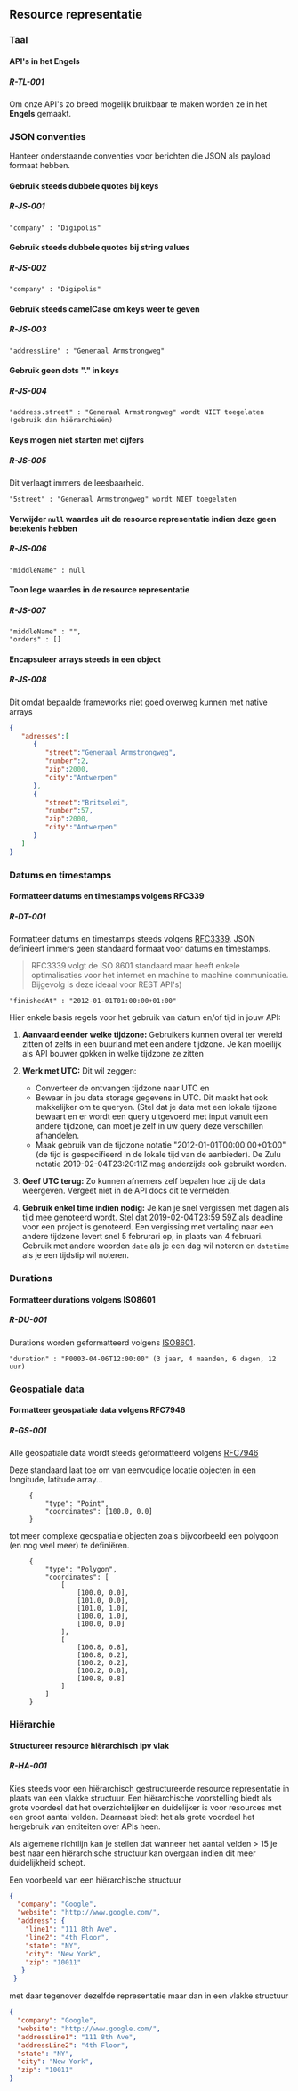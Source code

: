 ## Resource representatie

### Taal

#### API's in het Engels
##### R-TL-001 
Om onze API's zo breed mogelijk bruikbaar te maken worden ze in het **Engels** gemaakt.

### JSON conventies

Hanteer onderstaande conventies voor berichten die JSON als payload formaat hebben.

#### Gebruik steeds dubbele quotes bij keys
##### R-JS-001
```prettyprint
"company" : "Digipolis"
```

#### Gebruik steeds dubbele quotes bij string values
##### R-JS-002
```prettyprint
"company" : "Digipolis"
```

#### Gebruik steeds camelCase om keys weer te geven
##### R-JS-003
```prettyprint
"addressLine" : "Generaal Armstrongweg"
```

#### Gebruik geen dots "." in keys
##### R-JS-004
```prettyprint
"address.street" : "Generaal Armstrongweg" wordt NIET toegelaten (gebruik dan hiërarchieën)
```

#### Keys mogen niet starten met cijfers
##### R-JS-005
Dit verlaagt immers de leesbaarheid.
```prettyprint
"5street" : "Generaal Armstrongweg" wordt NIET toegelaten
```

#### Verwijder `null` waardes uit de resource representatie indien deze geen betekenis hebben
##### R-JS-006
```prettyprint
"middleName" : null
```

#### Toon lege waardes in de resource representatie
##### R-JS-007
```prettyprint
"middleName" : "",
"orders" : []
```

#### Encapsuleer arrays steeds in een object
##### R-JS-008
Dit omdat bepaalde frameworks niet goed overweg kunnen met native arrays
```json
{
   "adresses":[
      {
         "street":"Generaal Armstrongweg",
         "number":2,
         "zip":2000,
         "city":"Antwerpen"
      },
      {
         "street":"Britselei",
         "number":57,
         "zip":2000,
         "city":"Antwerpen"
      }
   ]
}
```

### Datums en timestamps
#### Formatteer datums en timestamps volgens RFC339
##### R-DT-001
Formatteer datums en timestamps steeds volgens [RFC3339](https://www.ietf.org/rfc/rfc3339.txt). JSON definieert immers geen standaard formaat voor datums en timestamps.

> RFC3339 volgt de ISO 8601 standaard maar heeft enkele optimalisaties voor het internet en machine to machine communicatie. Bijgevolg is deze ideaal voor REST API's)

```prettyprint
"finishedAt" : "2012-01-01T01:00:00+01:00"
```

Hier enkele basis regels voor het gebruik van datum en/of tijd in jouw API:

1. **Aanvaard eender welke tijdzone:** Gebruikers kunnen overal ter wereld zitten of zelfs in een buurland met een andere tijdzone. Je kan moeilijk als API bouwer gokken in welke tijdzone ze zitten

2. **Werk met UTC:** Dit wil zeggen:
    * Converteer de ontvangen tijdzone naar UTC en
    * Bewaar in jou data storage gegevens in UTC. Dit maakt het ook makkelijker om te queryen. (Stel dat je data met een lokale tijzone bewaart en er wordt een query uitgevoerd met input vanuit een andere tijdzone, dan moet je zelf in uw query deze verschillen afhandelen.
    * Maak gebruik van de tijdzone notatie "2012-01-01T00:00:00+01:00" (de tijd is gespecifieerd in de lokale tijd van de aanbieder). De Zulu notatie 2019-02-04T23:20:11Z mag anderzijds ook gebruikt worden.

3. **Geef UTC terug:** Zo kunnen afnemers zelf bepalen hoe zij de data weergeven. Vergeet niet in de API docs dit te vermelden.

4. **Gebruik enkel time indien nodig:** Je kan je snel vergissen met dagen als tijd mee genoteerd wordt. Stel dat 2019-02-04T23:59:59Z als deadline voor een project is genoteerd. Een vergissing met vertaling naar een andere tijdzone levert snel 5 februrari op, in plaats van 4 februari. Gebruik met andere woorden ```date``` als je een dag wil noteren en ```datetime``` als je een tijdstip wil noteren.


### Durations
#### Formatteer durations volgens ISO8601
##### R-DU-001
Durations worden geformatteerd volgens [ISO8601](https://en.wikipedia.org/wiki/ISO_8601).
``` prettyprint
"duration" : "P0003-04-06T12:00:00" (3 jaar, 4 maanden, 6 dagen, 12 uur)
```

### Geospatiale data
#### Formatteer geospatiale data volgens RFC7946
##### R-GS-001
Alle geospatiale data wordt steeds geformatteerd volgens [RFC7946](https://tools.ietf.org/html/rfc7946)

Deze standaard laat toe om van eenvoudige locatie objecten in een longitude, latitude array...

``` prettyprint
     {
         "type": "Point",
         "coordinates": [100.0, 0.0]
     }
```

tot meer complexe geospatiale objecten zoals bijvoorbeeld een polygoon (en nog veel meer) te definiëren.

``` prettyprint
     {
         "type": "Polygon",
         "coordinates": [
             [
                 [100.0, 0.0],
                 [101.0, 0.0],
                 [101.0, 1.0],
                 [100.0, 1.0],
                 [100.0, 0.0]
             ],
             [
                 [100.8, 0.8],
                 [100.8, 0.2],
                 [100.2, 0.2],
                 [100.2, 0.8],
                 [100.8, 0.8]
             ]
         ]
     }
```

### Hiërarchie
#### Structureer resource hiërarchisch ipv vlak
##### R-HA-001
Kies steeds voor een hiërarchisch gestructureerde resource representatie in plaats van een vlakke structuur. Een hiërarchische voorstelling biedt als grote voordeel dat het overzichtelijker en duidelijker is voor resources met een groot aantal velden. Daarnaast biedt het als grote voordeel het hergebruik van entiteiten over APIs heen.

Als algemene richtlijn kan je stellen dat wanneer het aantal velden \> 15 je best naar een hiërarchische structuur kan overgaan indien dit meer duidelijkheid schept.

Een voorbeeld van een hiërarchische structuur
```json
{
  "company": "Google",
  "website": "http://www.google.com/",
  "address": {
    "line1": "111 8th Ave",
    "line2": "4th Floor",
    "state": "NY",
    "city": "New York",
    "zip": "10011"
   }
 }
```

met daar tegenover dezelfde representatie maar dan in een vlakke structuur
```json
{
  "company": "Google",
  "website": "http://www.google.com/",
  "addressLine1": "111 8th Ave",
  "addressLine2": "4th Floor",
  "state": "NY",
  "city": "New York",
  "zip": "10011"
}
```
